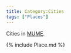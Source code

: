 ```yaml
---
title: Category:Cities
tags: ["Places"]
---
```

Cities in [MUME](MUME "wikilink").

{% include Place.md %}
